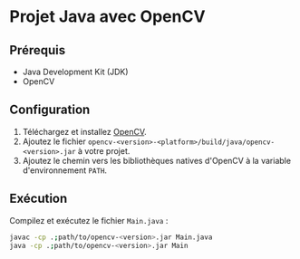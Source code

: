 # Projet Java avec OpenCV

## Prérequis
- Java Development Kit (JDK)
- OpenCV

## Configuration
1. Téléchargez et installez [OpenCV](https://opencv.org/releases/).
2. Ajoutez le fichier `opencv-<version>-<platform>/build/java/opencv-<version>.jar` à votre projet.
3. Ajoutez le chemin vers les bibliothèques natives d'OpenCV à la variable d'environnement `PATH`.

## Exécution
Compilez et exécutez le fichier `Main.java` :

```sh
javac -cp .;path/to/opencv-<version>.jar Main.java
java -cp .;path/to/opencv-<version>.jar Main
```
